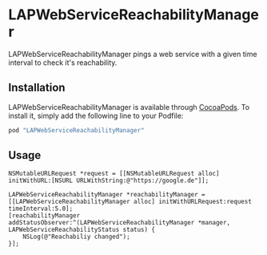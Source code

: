 # LAPWebServiceReachabilityManager

LAPWebServiceReachabilityManager pings a web service with a given time interval to check it's reachability.

## Installation

LAPWebServiceReachabilityManager is available through [CocoaPods](https://cocoapods.org). To install it, simply add the following line to your Podfile:

```ruby
pod "LAPWebServiceReachabilityManager"
```

## Usage

```objc
NSMutableURLRequest *request = [[NSMutableURLRequest alloc] initWithURL:[NSURL URLWithString:@"https://google.de"]];

LAPWebServiceReachabilityManager *reachabilityManager = [[LAPWebServiceReachabilityManager alloc] initWithURLRequest:request timeInterval:5.0];
[reachabilityManager addStatusObserver:^(LAPWebServiceReachabilityManager *manager, LAPWebServiceReachabilityStatus status) {
    NSLog(@"Reachabiliy changed");
}];
```
